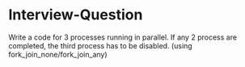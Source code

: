 # Interview-Question
Write a code for 3 processes running in parallel. If any 2 process are completed, the third process has to be disabled. (using fork_join_none/fork_join_any)
